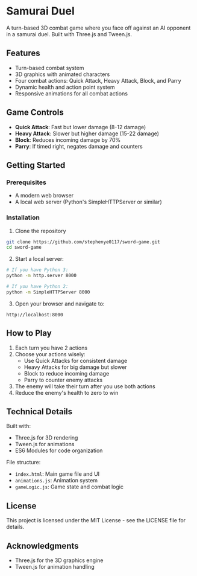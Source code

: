 # Samurai Duel

A turn-based 3D combat game where you face off against an AI opponent in a samurai duel. Built with Three.js and Tween.js.

## Features

- Turn-based combat system
- 3D graphics with animated characters
- Four combat actions: Quick Attack, Heavy Attack, Block, and Parry
- Dynamic health and action point system
- Responsive animations for all combat actions

## Game Controls

- **Quick Attack**: Fast but lower damage (8-12 damage)
- **Heavy Attack**: Slower but higher damage (15-22 damage)
- **Block**: Reduces incoming damage by 70%
- **Parry**: If timed right, negates damage and counters

## Getting Started

### Prerequisites

- A modern web browser
- A local web server (Python's SimpleHTTPServer or similar)

### Installation

1. Clone the repository
```bash
git clone https://github.com/stephenye0117/sword-game.git
cd sword-game
```

2. Start a local server:
```bash
# If you have Python 3:
python -m http.server 8000

# If you have Python 2:
python -m SimpleHTTPServer 8000
```

3. Open your browser and navigate to:
```
http://localhost:8000
```

## How to Play

1. Each turn you have 2 actions
2. Choose your actions wisely:
   - Use Quick Attacks for consistent damage
   - Heavy Attacks for big damage but slower
   - Block to reduce incoming damage
   - Parry to counter enemy attacks
3. The enemy will take their turn after you use both actions
4. Reduce the enemy's health to zero to win

## Technical Details

Built with:
- Three.js for 3D rendering
- Tween.js for animations
- ES6 Modules for code organization

File structure:
- `index.html`: Main game file and UI
- `animations.js`: Animation system
- `gameLogic.js`: Game state and combat logic

## License

This project is licensed under the MIT License - see the LICENSE file for details.

## Acknowledgments

- Three.js for the 3D graphics engine
- Tween.js for animation handling
